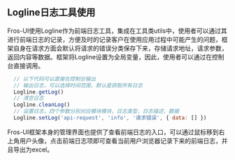 ## Logline日志工具使用

Fros-UI使用Logline作为前端日志工具，集成在工具类utils中，使用者可以通过其进行前端日志的记录，方便及时的记录客户在使用应用过程中可能产生的问题，框架自身在请求方面会默认将请求的错误分类保存下来，存储请求地址，请求参数，返回内容等数据。框架将Logline设置为全局变量，因此，使用者可以通过在控制台直接调用。

```javascript
  // 以下代码可以直接在控制台输出
  // 输出日志，可以选择时间范围，默认是获取所有日志
  Logline.getLog()
  // 清空日志
  Logline.cleanLog()
  // 设置日志，四个参数分别对应模块模块，日志类型，日志描述，数据
  Logline.setLog('api-request', 'info', '请求错误', { data: [] })
```

Fros-UI框架本身的管理界面也提供了查看前端日志的入口，可以通过鼠标移到右上角用户头像，点击前端日志项即可查看当前用户浏览器记录下来的前端日志，并且导出为excel。
